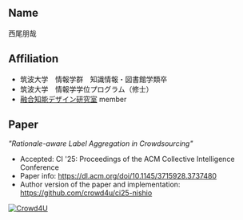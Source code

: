 ## Name
西尾朋哉

## Affiliation
* 筑波大学　情報学群　知識情報・図書館学類卒
* 筑波大学　情報学学位プログラム（修士）
* [融合知能デザイン研究室](https://fusioncomplab.org/) member

## Paper
*"Rationale-aware Label Aggregation in Crowdsourcing"*
* Accepted: CI '25: Proceedings of the ACM Collective Intelligence Conference
* Paper info: https://dl.acm.org/doi/10.1145/3715928.3737480
* Author version of the paper and implementation: https://github.com/crowd4u/ci25-nishio

[![Crowd4U](https://github.com/nishitale/test/blob/main/crowd4u_banner364x93.png)](https://crowd4u.org/)

<!--
**nishitale/nishitale** is a ✨ _special_ ✨ repository because its `README.md` (this file) appears on your GitHub profile.

Here are some ideas to get you started:

- 🔭 I’m currently working on ...
- 🌱 I’m currently learning ...
- 👯 I’m looking to collaborate on ...
- 🤔 I’m looking for help with ...
- 💬 Ask me about ...
- 📫 How to reach me: ...
- 😄 Pronouns: ...
- ⚡ Fun fact: ...
-->
